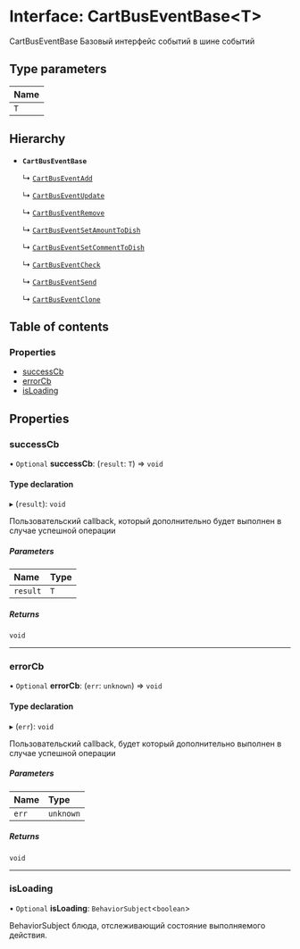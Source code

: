 # Interface: CartBusEventBase<T\>

CartBusEventBase Базовый интерфейс событий в шине событий

## Type parameters

| Name |
| :------ |
| `T` |

## Hierarchy

- **`CartBusEventBase`**

  ↳ [`CartBusEventAdd`](CartBusEventAdd.md)

  ↳ [`CartBusEventUpdate`](CartBusEventUpdate.md)

  ↳ [`CartBusEventRemove`](CartBusEventRemove.md)

  ↳ [`CartBusEventSetAmountToDish`](CartBusEventSetAmountToDish.md)

  ↳ [`CartBusEventSetCommentToDish`](CartBusEventSetCommentToDish.md)

  ↳ [`CartBusEventCheck`](CartBusEventCheck.md)

  ↳ [`CartBusEventSend`](CartBusEventSend.md)

  ↳ [`CartBusEventClone`](CartBusEventClone.md)

## Table of contents

### Properties

- [successCb](CartBusEventBase.md#successcb)
- [errorCb](CartBusEventBase.md#errorcb)
- [isLoading](CartBusEventBase.md#isloading)

## Properties

### successCb

• `Optional` **successCb**: (`result`: `T`) => `void`

#### Type declaration

▸ (`result`): `void`

Пользовательский callback, который дополнительно будет выполнен в случае успешной операции

##### Parameters

| Name | Type |
| :------ | :------ |
| `result` | `T` |

##### Returns

`void`

___

### errorCb

• `Optional` **errorCb**: (`err`: `unknown`) => `void`

#### Type declaration

▸ (`err`): `void`

Пользовательский callback, будет который дополнительно  выполнен в случае успешной операции

##### Parameters

| Name | Type |
| :------ | :------ |
| `err` | `unknown` |

##### Returns

`void`

___

### isLoading

• `Optional` **isLoading**: `BehaviorSubject`<`boolean`\>

BehaviorSubject блюда, отслеживающий состояние выполняемого действия.
